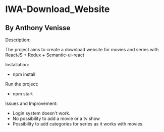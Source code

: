 # IWA-Download_Website
## By Anthony Venisse

Description:

The project aims to create a download website for movies and series with ReactJS + Redux + Semantic-ui-react

Installation:

- npm install

Run the project:

- npm start

Issues and Improvement:

- Login system doesn't work.
- No possibility to add a movie or a tv show
- Possibility to add categories for series as it works with movies.





